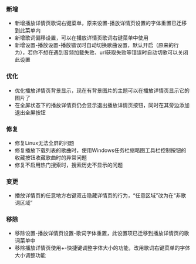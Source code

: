 ### 新增

- 新增播放详情页歌词右键菜单，原来设置-播放详情页设置的字体重置已迁移到此菜单内
- 新增歌词偏移设置，可以在播放详情页歌词右键菜单中使用
- 新增设置-播放设置-播放错误时自动切换歌曲设置，默认开启（原来的行为），若你不想在遇到音频加载失败、url获取失败等错误时自动切歌可以关闭此设置

### 优化

- 优化播放详情页背景显示，现在有背景图片的主题可以在播放详情页显示它的图片了
- 在全屏状态下的播放详情页仍会显示退出播放详情页按钮，同时在其旁边添加退出全屏按钮

### 修复

- 修复Linux无法全屏的问题
- 修复播放下载列表的歌曲时，使用Windows任务栏缩略图工具栏控制按钮的收藏按钮收藏歌曲时的异常问题
- 修复不启用热门搜索时，搜索历史不显示的问题

### 变更

- 播放详情页的任意地方右键双击隐藏详情页的行为，“任意区域”改为在“非歌词区域”

### 移除

- 移除设置-播放详情页设置-歌词字体重置，此设置项已迁移到播放详情页的歌词菜单中
- 移除播放详情页使用+-快捷键调整字体大小的功能，改用歌词右键菜单的字体大小调整功能
